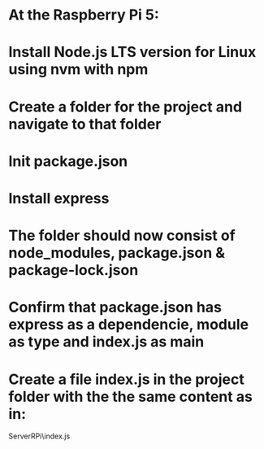 # At the Raspberry Pi 5:

# Install Node.js LTS version for Linux using nvm with npm

# Create a folder for the project and navigate to that folder

# Init package.json

# Install express

# The folder should now consist of node_modules, package.json & package-lock.json

# Confirm that package.json has express as a dependencie, module as type and index.js as main

# Create a file index.js in the project folder with the the same content as in:

ServerRPi\index.js
